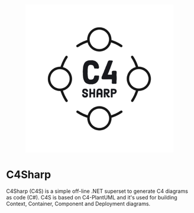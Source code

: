 
<div style="text-align: center">
<picture>
  <source
    src="https://raw.githubusercontent.com/8T4/c4sharp/main/docs/images/8t4-c4-brand-pb.png"
    media="(prefers-color-scheme: dark)">
  <img src="https://raw.githubusercontent.com/8T4/c4sharp/main/docs/images/8t4-c4-brand-ts.png" alt= "logo" height="400">
</picture>
</div>

# C4Sharp



C4Sharp (C4S) is a simple off-line .NET superset to generate C4 diagrams as code (C#). 
C4S is based on C4-PlantUML and it's used for building Context, Container, Component and 
Deployment diagrams.